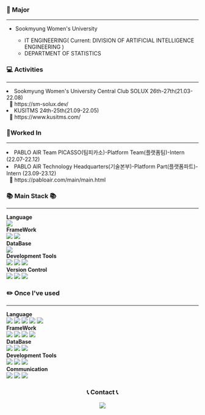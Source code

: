 ### 🏫 Major
<hr>
<ul>
    <li>Sookmyung Women's University</li>
    <ul>
        <li>IT ENGINEERING( Current: DIVISION OF ARTIFICIAL INTELLIGENCE ENGINEERING )</li>
        <li>DEPARTMENT OF STATISTICS</li>
    </ul>
</ul>

### 💻 Activities
<hr>
<div>
    <li>Sookmyung Women's University Central Club SOLUX 26th-27th(21.03-22.08)</li>
    &nbsp;&nbsp;🔗 https://sm-solux.dev/<br>
    <li>KUSITMS 24th-25th(21.09-22.05)</li>
    &nbsp;&nbsp;🔗 https://www.kusitms.com/
</div>

### 💪Worked In
<hr>
<div>
    <li>PABLO AIR Team PICASSO(팀피카소)-Platform Team(플랫폼팀)-Intern (22.07-22.12)</li>
    <li>PABLO AIR Technology Headquarters(기술본부)-Platform Part(플랫폼파트)-Intern (23.09-23.12)</li>
    &nbsp;&nbsp;🔗 https://pabloair.com/main/main.html<br>
</div>

### 📚 Main Stack 📚
<hr>
<b>Language</b>
<div>
    <img src="https://img.shields.io/badge/Java-007396?style=for-the-badge&logoColor=white">
</div>
<b>FrameWork</b>
<div>
  <img src="https://img.shields.io/badge/Spring-6DB33F?style=for-the-badge&logo=Spring&logoColor=white">
  <img src="https://img.shields.io/badge/Spring Boot-6DB33F?style=for-the-badge&logo=SpringBoot&logoColor=white">
</div>
<b>DataBase</b>
<div>
  <img src="https://img.shields.io/badge/PostgreSQL-4169E1?style=for-the-badge&logo=PostgreSQL&logoColor=white">
</div>
<b>Development Tools</b>
<div>
  <img src="https://img.shields.io/badge/IntelliJ IDEA-000000?style=for-the-badge&logo=IntellijIDEA&logoColor=white">
  <img src="https://img.shields.io/badge/DBeaver-4D4D4D?style=for-the-badge&logoColor=white">
  <img src="https://img.shields.io/badge/PgAdmin-0769AD?style=for-the-badge&logoColor=white">
</div>
<b>Version Control</b>
<div>
  <img src="https://img.shields.io/badge/Git-F05032?style=for-the-badge&logo=Git&logoColor=white">
  <img src="https://img.shields.io/badge/GitHub-181717?style=for-the-badge&logo=GitHub&logoColor=white">
  <img src="https://img.shields.io/badge/GitLab-FC6D26?style=for-the-badge&logo=GitLab&logoColor=white">
</div>



### ✏️ Once I've used
<hr>
<b>Language</b>
<div>
  <img src="https://img.shields.io/badge/HTML-E34F26?style=for-the-badge&logo=HTML5&logoColor=white">
  <img src="https://img.shields.io/badge/CSS-1572B6?style=for-the-badge&logo=CSS3&logoColor=white">
  <img src="https://img.shields.io/badge/JavaScript-F7DF1E?style=for-the-badge&logo=JavaScript&logoColor=white">
  <img src="https://img.shields.io/badge/TypeScript-3178C6?style=for-the-badge&logo=TypeScript&logoColor=white">
  <img src="https://img.shields.io/badge/Python-3776AB?style=for-the-badge&logo=Python&logoColor=white">
</div>
<b>FrameWork</b>
<div>
  <img src="https://img.shields.io/badge/Node.js-339933?style=for-the-badge&logo=Node.js&logoColor=white">
  <img src="https://img.shields.io/badge/React-61DAFFB?style=for-the-badge&logo=React&logoColor=white">
  <img src="https://img.shields.io/badge/Vue-4FC08DB?style=for-the-badge&logo=Vue.js&logoColor=white">
  <img src="https://img.shields.io/badge/Jupyter-F37626?style=for-the-badge&logo=Jupyter&logoColor=white">
</div>
<b>DataBase</b>
<div>
  <img src="https://img.shields.io/badge/MongoDB-47A248?style=for-the-badge&logo=MongoDB&logoColor=white">
  <img src="https://img.shields.io/badge/Redis-DC382D?style=for-the-badge&logo=Redis&logoColor=white">
  <img src="https://img.shields.io/badge/MySQL-4479A1?style=for-the-badge&logo=MySQL&logoColor=white">
</div>
<b>Development Tools</b>
<div>
  <img src="https://img.shields.io/badge/Visual Studio-5C2D91?style=for-the-badge&logo=VisualStudio&logoColor=white">
  <img src="https://img.shields.io/badge/Visual Studio Code-007ACC?style=for-the-badge&logo=VisualStudioCode&logoColor=white">
  <img src="https://img.shields.io/badge/Eclipse-2C2255?style=for-the-badge&logo=EclipseIDE&logoColor=white">
</div>
<b>Communication</b>
<div>
  <img src="https://img.shields.io/badge/Figma-F24E1E?style=for-the-badge&logo=Figma&logoColor=white">
  <img src="https://img.shields.io/badge/Notion-000000?style=for-the-badge&logo=Notion&logoColor=white">
  <img src="https://img.shields.io/badge/Slack-4A154B?style=for-the-badge&logo=Slack&logoColor=white">
</div>

<h3 align="center">📞 Contact 📞</h3>
<p align="center">
  <a href="mailto:mjms02140@sookmyung.ac.kr"><img src="https://img.shields.io/badge/Gmail-d14836?style=flat-square&logo=Gmail&logoColor=white&link=mjms02140@sookmyung.ac.kr"/></a>
</p>

<!--
**mjms0214/mjms0214** is a ✨ _special_ ✨ repository because its `README.md` (this file) appears on your GitHub profile.

Here are some ideas to get you started:

- 🔭 I’m currently working on ...
- 🌱 I’m currently learning ...
- 👯 I’m looking to collaborate on ...
- 🤔 I’m looking for help with ...
- 💬 Ask me about ...
- 📫 How to reach me: ...
- 😄 Pronouns: ...
- ⚡ Fun fact: ...
-->
